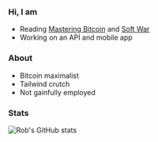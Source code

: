 ### Hi, I am

- Reading [Mastering Bitcoin](https://github.com/bitcoinbook/bitcoinbook) and [Soft War](https://www.amazon.com/Softwar-Projection-National-Strategic-Significance/dp/B0BW358F37)
- Working on an API and mobile app

### About
- Bitcoin maximalist
- Tailwind crutch
- Not gainfully employed

### Stats
![Rob's GitHub stats](https://github-readme-stats.vercel.app/api?username=xorizon&show_icons=true&theme=radical)

